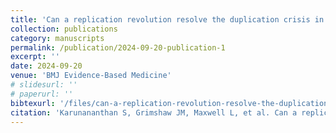 ```yaml
---
title: 'Can a replication revolution resolve the duplication crisis in systematic reviews?'
collection: publications
category: manuscripts
permalink: /publication/2024-09-20-publication-1
excerpt: ''
date: 2024-09-20
venue: 'BMJ Evidence-Based Medicine'
# slidesurl: ''
# paperurl: ''
bibtexurl: '/files/can-a-replication-revolution-resolve-the-duplication-crisis-in-systematic-reviews_.bib'
citation: 'Karunananthan S, Grimshaw JM, Maxwell L, et al. Can a replication revolution resolve the duplication crisis in systematic reviews?. BMJ Evid Based Med. 2024;29(5):285-288. Published 2024 Sep 20. doi:10.1136/bmjebm-2022-112125'
---
```

